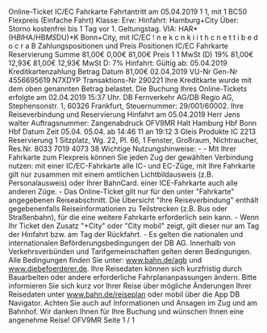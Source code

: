 Online-Ticket IC/EC Fahrkarte Fahrtantritt am 05.04.2019 1 1, mit 1 BC50 Flexpreis (Einfache Fahrt) Klasse: Erw: Hinfahrt: Hamburg+City Über: Storno kostenfrei bis 1 Tag vor 1. Geltungstag. VIA: HAR*(H*BI*HA/HB*MS*DU)*K Bonn+City, mit IC/EC ! n e k c n k i i t h c n e t t i b e d o c r a B Zahlungspositionen und Preis Positionen IC/EC Fahrkarte Reservierung Summe 81,00€ 0,00€ 81,00€ Preis 1 1 MwSt (D) 19% 81,00€ 12,93€ 81,00€ 12,93€ MwSt D: 7% Hinfahrt: Gültig ab: 05.04.2019 Kreditkartenzahlung Betrag Datum 81,00€ 02.04.2019 VU-Nr Gen-Nr 4556695619 N7XDYP Transaktions-Nr 290221 Ihre Kreditkarte wurde mit dem oben genannten Betrag belastet. Die Buchung Ihres Online-Tickets erfolgte am 02.04.2019 15:37 Uhr. DB Fernverkehr AG/DB Regio AG, Stephensonstr. 1, 60326 Frankfurt, Steuernummer: 29/001/60002. Ihre Reiseverbindung und Reservierung Hinfahrt am 05.04.2019 Herr Jens walter Auftragsnummer: Zangenabdruck OFV9MR Halt Hamburg Hbf Bonn Hbf Datum Zeit 05.04. 05.04. ab 14:46 11 an 19:12 3 Gleis Produkte IC 2213 Reservierung 1 Sitzplatz, Wg. 22, Pl. 66, 1 Fenster, Großraum, Nichtraucher, Res.Nr. 8033 7019 4073 38 Wichtige Nutzungshinweise: - - Mit Ihrer Fahrkarte zum Flexpreis können Sie jeden Zug der gewählten Verbindung nutzen: mit einer IC/EC-Fahrkarte alle IC- und EC-Züge, mit Ihre Fahrkarte gilt nur zusammen mit einem amtlichen Lichtbildausweis (z.B. Personalausweis) oder Ihrer BahnCard. einer ICE-Fahrkarte auch alle anderen Züge. - Das Online-Ticket gilt nur für den unter "Fahrkarte" angegebenen Reiseabschnitt. Die Übersicht "Ihre Reiseverbindung" enthält gegebenenfalls Reiseinformationen zu Teilstrecken (z.B. Bus oder Straßenbahn), für die eine weitere Fahrkarte erforderlich sein kann. - Wenn Ihr Ticket den Zusatz "+City" oder "City mobil" zeigt, gilt dieser nur am Tag der Hinfahrt bzw. am Tag der Rückfahrt. - Es gelten die nationalen und internationalen Beförderungsbedingungen der DB AG. Innerhalb von Verkehrsverbünden und Tarifgemeinschaften gelten deren Bedingungen. Alle Bedingungen finden Sie unter: www.bahn.de/agb und www.diebefoerderer.de. Ihre Reisedaten können sich kurzfristig durch Bauarbeiten oder andere erforderliche Fahrplananpassungen ändern. Bitte informieren Sie sich kurz vor Ihrer Reise über mögliche Änderungen Ihrer Reisedaten unter www.bahn.de/reiseplan oder mobil über die App DB Navigator. Achten Sie auch auf Informationen und Ansagen im Zug und am Bahnhof. Wir danken Ihnen für Ihre Buchung und wünschen Ihnen eine angenehme Reise! OFV9MR Seite 1 / 1